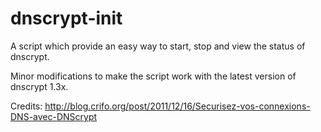 dnscrypt-init
=============

A script which provide an easy way to start, stop and view the status of dnscrypt.

Minor modifications to make the script work with the latest version of dnscrypt 1.3x.


Credits: http://blog.crifo.org/post/2011/12/16/Securisez-vos-connexions-DNS-avec-DNScrypt
